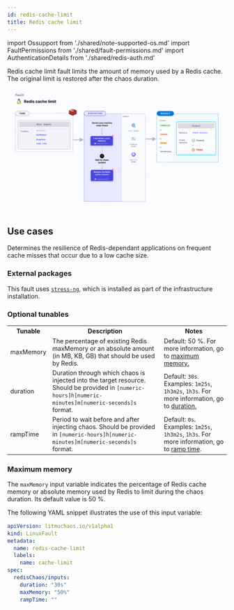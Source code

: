 ```yaml
---
id: redis-cache-limit
title: Redis cache limit
---
```


import Ossupport from './shared/note-supported-os.md'
import FaultPermissions from './shared/fault-permissions.md'
import AuthenticationDetails from './shared/redis-auth.md'

Redis cache limit fault limits the amount of memory used by a Redis cache. The original limit is restored after the chaos duration.

![Redis cache limit](./static/images/redis-cache-limit.png)

## Use cases
Determines the resilience of Redis-dependant applications on frequent cache misses that occur due to a low cache size.

<Ossupport />

<FaultPermissions />

<AuthenticationDetails />

### External packages
This fault uses [`stress-ng`](https://github.com/ColinIanKing/stress-ng), which is installed as part of the infrastructure installation.

### Optional tunables

<table>
  <tr>
    <th> Tunable </th>
    <th> Description </th>
    <th> Notes </th>
  </tr>
  <tr>
    <td> maxMemory </td>
    <td> The percentage of existing Redis maxMemory or an absolute amount (in MB, KB, GB) that should be used by Redis.</td>
    <td> Default: 50 %. For more information, go to <a href="#maximum-memory">maximum memory.</a> </td>
  </tr>
  <tr>
    <td> duration </td>
    <td> Duration through which chaos is injected into the target resource. Should be provided in <code>[numeric-hours]h[numeric-minutes]m[numeric-seconds]s</code> format. </td>
    <td> Default: <code>30s</code>. Examples: <code>1m25s</code>, <code>1h3m2s</code>, <code>1h3s</code>. For more information, go to <a href="/docs/chaos-engineering/chaos-faults/common-tunables-for-all-faults#duration-of-the-chaos">duration.</a></td>
  </tr>
  <tr>
    <td> rampTime </td>
    <td> Period to wait before and after injecting chaos. Should be provided in <code>[numeric-hours]h[numeric-minutes]m[numeric-seconds]s</code> format. </td>
    <td> Default: <code>0s</code>. Examples: <code>1m25s</code>, <code>1h3m2s</code>, <code>1h3s</code>. For more information, go to <a href="/docs/chaos-engineering/chaos-faults/common-tunables-for-all-faults#ramp-time">ramp time</a>. </td>
  </tr>
</table>

### Maximum memory

The `maxMemory` input variable indicates the percentage of Redis cache memory or absolute memory used by Redis to limit during the chaos duration. Its default value is 50 %.

The following YAML snippet illustrates the use of this input variable:

[embedmd]:# (./static/manifests/redis-cache-limit/max-memory.yaml yaml)
```yaml
apiVersion: litmuchaos.io/v1alpha1
kind: LinuxFault
metadata:
  name: redis-cache-limit
  labels:
    name: cache-limit
spec:
  redisChaos/inputs:
    duration: "30s"
    maxMemory: "50%"
    rampTime: ""
```
